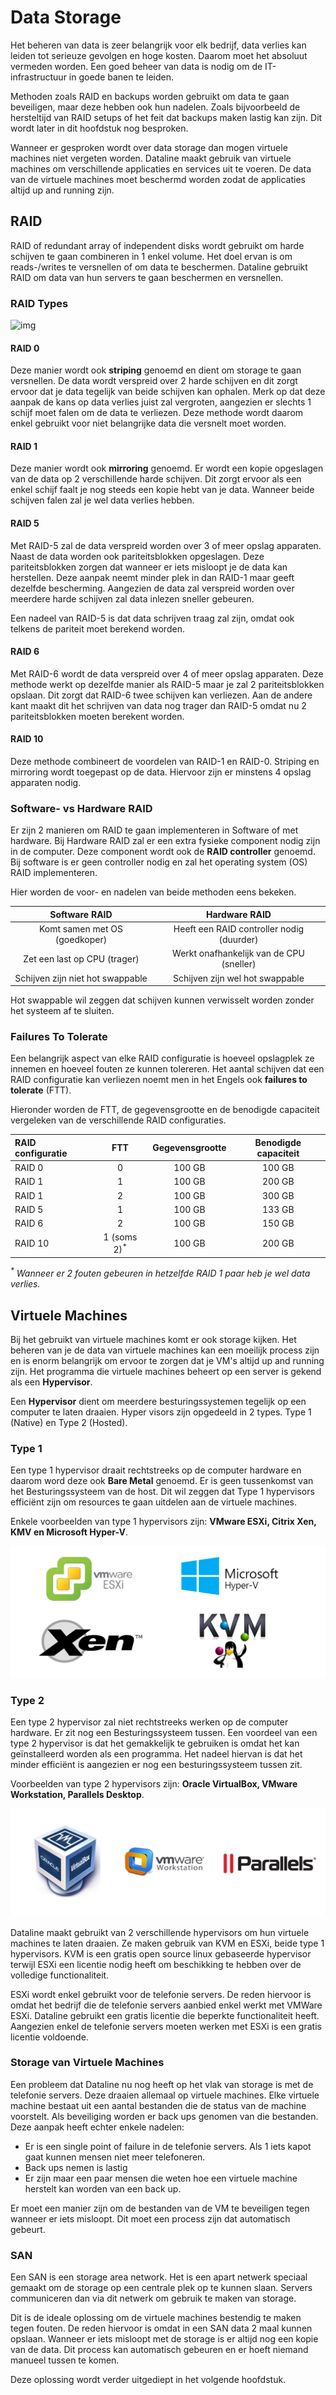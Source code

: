 # Data Storage

Het beheren van data is zeer belangrijk voor elk bedrijf, data verlies kan leiden tot serieuze gevolgen en hoge kosten. Daarom moet het absoluut vermeden worden. Een goed beheer van data is nodig om de IT-infrastructuur in goede banen te leiden.

Methoden zoals RAID en backups worden gebruikt om data te gaan beveiligen, maar deze hebben ook hun nadelen. Zoals bijvoorbeeld de hersteltijd van RAID setups of het feit dat backups maken lastig kan zijn. Dit wordt later in dit hoofdstuk nog besproken.

Wanneer er gesproken wordt over data storage dan mogen virtuele machines niet vergeten worden. Dataline maakt gebruik van virtuele machines om verschillende applicaties en services uit te voeren. De data van de virtuele machines moet beschermd worden zodat de applicaties altijd up and running zijn.

## RAID

RAID of redundant array of independent disks wordt gebruikt om harde schijven te gaan combineren in 1 enkel volume. Het doel ervan is om reads-/writes te versnellen of om data te beschermen. Dataline gebruikt RAID om data van hun servers te gaan beschermen en versnellen. 

### RAID Types

![img](./img/RAID.png)

#### RAID 0

Deze manier wordt ook **striping** genoemd en dient om storage te gaan versnellen. De data wordt verspreid over 2 harde schijven en dit zorgt ervoor dat je data tegelijk van beide schijven kan ophalen. Merk op dat deze aanpak de kans op data verlies juist zal vergroten, aangezien er slechts 1 schijf moet falen om de data te verliezen. Deze methode wordt daarom enkel gebruikt voor niet belangrijke data die versnelt moet worden.

#### RAID 1

Deze manier wordt ook **mirroring** genoemd. Er wordt een kopie opgeslagen van de data op 2 verschillende harde schijven. Dit zorgt ervoor als een enkel schijf faalt je nog steeds een kopie hebt van je data. Wanneer beide schijven falen zal je wel data verlies hebben.

#### RAID 5

Met RAID-5 zal de data verspreid worden over 3 of meer opslag apparaten. Naast de data worden ook pariteitsblokken opgeslagen. Deze pariteitsblokken zorgen dat wanneer er iets misloopt je de data kan herstellen. Deze aanpak neemt minder plek in dan RAID-1 maar geeft dezelfde bescherming. Aangezien de data zal verspreid worden over meerdere harde schijven zal data inlezen sneller gebeuren. 

Een nadeel van RAID-5 is dat data schrijven traag zal zijn, omdat ook telkens de pariteit moet berekend worden.

#### RAID 6

Met RAID-6 wordt de data verspreid over 4 of meer opslag apparaten. Deze methode werkt op dezelfde manier als RAID-5 maar je zal 2 pariteitsblokken opslaan. Dit zorgt dat RAID-6 twee schijven kan verliezen. Aan de andere kant maakt dit het schrijven van data nog trager dan RAID-5 omdat nu 2 pariteitsblokken moeten berekent worden.

#### RAID 10

Deze methode combineert de voordelen van RAID-1 en RAID-0. Striping en mirroring wordt toegepast op de data. Hiervoor zijn er minstens 4 opslag apparaten nodig.


### Software- vs Hardware RAID

Er zijn 2 manieren om RAID te gaan implementeren in Software of met hardware. Bij Hardware RAID zal er een extra fysieke component nodig zijn in de computer. Deze component wordt ook de **RAID controller** genoemd. Bij software is er geen controller nodig en zal het operating system (OS) RAID implementeren. 

Hier worden de voor- en nadelen van beide methoden eens bekeken.

| Software RAID | Hardware RAID |
| :---: | :---: |
| Komt samen met OS (goedkoper) | Heeft een RAID controller nodig (duurder) |
| Zet een last op CPU (trager) | Werkt onafhankelijk van de CPU (sneller) |
| Schijven zijn niet hot swappable | Schijven zijn wel hot swappable |

Hot swappable wil zeggen dat schijven kunnen verwisselt worden zonder het systeem af te sluiten.


### Failures To Tolerate

Een belangrijk aspect van elke RAID configuratie is hoeveel opslagplek ze innemen en hoeveel fouten ze kunnen tolereren. Het aantal schijven dat een RAID configuratie kan verliezen noemt men in het Engels ook **failures to tolerate** (FTT).

Hieronder worden de FTT, de gegevensgrootte en de benodigde capaciteit vergeleken van de verschillende RAID configuraties.

| RAID configuratie | FTT | Gegevensgrootte | Benodigde capaciteit  |
| :--- | :---: | :---: | :---: |
| RAID 0 | 0 | 100 GB | 100 GB |
| RAID 1 | 1 | 100 GB | 200 GB |
| RAID 1 | 2 | 100 GB | 300 GB |
| RAID 5 | 1 | 100 GB | 133 GB |
| RAID 6 | 2 | 100 GB | 150 GB |
| RAID 10 | 1 (soms 2)<sup>*</sup> | 100 GB | 200 GB |

*<sup>\*</sup> Wanneer er 2 fouten gebeuren in hetzelfde RAID 1 paar heb je wel data verlies.*

## Virtuele Machines

Bij het gebruikt van virtuele machines komt er ook storage kijken. Het beheren van je de data van virtuele machines kan een moeilijk process zijn en is enorm belangrijk om ervoor te zorgen dat je VM's altijd up and running zijn. Het programma die virtuele machines beheert op een server is gekend als een **Hypervisor**.

Een **Hypervisor** dient om meerdere besturingssystemen tegelijk op een computer te laten draaien. Hyper visors zijn opgedeeld in 2 types. Type 1 (Native) en Type 2 (Hosted).

### Type 1

Een type 1 hypervisor draait rechtstreeks op de computer hardware en daarom word deze ook **Bare Metal** genoemd. Er is geen tussenkomst van het Besturingssysteem van de host. Dit wil zeggen dat Type 1 hypervisors efficiënt zijn om resources te gaan uitdelen aan de virtuele machines.

Enkele voorbeelden van type 1 hypervisors zijn: **VMware ESXi, Citrix Xen, KMV en Microsoft Hyper-V**.

![type1](./img/type.png)

### Type 2

Een type 2 hypervisor zal niet rechtstreeks werken op de computer hardware. Er zit nog een Besturingssysteem tussen. Een voordeel van een type 2 hypervisor is dat het gemakkelijk te gebruiken is omdat het kan geïnstalleerd worden als een programma. Het nadeel hiervan is dat het minder efficiënt is aangezien er nog een besturingssysteem tussen zit. 

Voorbeelden van type 2 hypervisors zijn: **Oracle VirtualBox, VMware Workstation, Parallels Desktop**.

![type1](./img/type2.png)


Dataline maakt gebruikt van 2 verschillende hypervisors om hun virtuele machines te laten draaien. Ze maken gebruik van KVM en ESXi, beide type 1 hypervisors. KVM is een gratis open source linux gebaseerde hypervisor terwijl ESXi een licentie nodig heeft om beschikking te hebben over de volledige functionaliteit. 

ESXi wordt enkel gebruikt voor de telefonie servers. De reden hiervoor is omdat het bedrijf die de telefonie servers aanbied enkel werkt met VMWare ESXi. Dataline gebruikt een gratis licentie die beperkte functionaliteit heeft. Aangezien enkel de telefonie servers moeten werken met ESXi is een gratis licentie voldoende.


### Storage van Virtuele Machines

<!-- Om beter te begrijpen hoe virtuele machines gebruik maken van storage moet er eerst gekeken worden naar de bestanden die worden aangemaakt om een virtuele machine voor te stellen. Elk bestand heeft een specifieke functie en wordt gebruikt om alles te gaan virtualiseren. Elke hypervisor heeft zijn eigen indeling voor deze bestanden.

De focus wordt hier gelegd op de indeling van ESXi aangezien de telefonie servers zeer belangrijk zijn. Werknemers maken gebruik van de telefonie servers om contact op te leggen met de klanten. Als deze servers niet beschikbaar zijn dan kunnen de werknemers hun job niet doen. Andere services zoals de backup server of de file server worden minder frequent gebruikt. 

ESXi gebruikt een heleboel bestanden om Virtuele machine te gaan voorstellen. In onderstaande tabel worden de verschillende bestanden opgelijst.

| Bestand | Beschrijving |
| :---: | :--- |
| VMX | configuratie file gebruikt door vmware |
| NVRAM | deze file bevat alle BIOS settings van de virtuele machine |
| VMDK | een container file voor virtuele harde schijven die alle data bevat  |
| Logs | alle logs worden hier in opgeslagen |
| Swap | File gebruikt om swap geheugen te implementeren |
| Delta | bevat de verschillen van de huidige status van de VM t.o.v. een snapshot |
| Mem | Een snapshot van de memory van de computer | -->
<!-- 
Om een backup te maken van een virtuele machine worden deze bestanden gekopieerd naar de backup server. -->

Een probleem dat Dataline nu nog heeft op het vlak van storage is met de telefonie servers. Deze draaien allemaal op virtuele machines. Elke virtuele machine bestaat uit een aantal bestanden die de status van de machine voorstelt. Als beveiliging worden er back ups genomen van die bestanden. Deze aanpak heeft echter enkele nadelen:

- Er is een single point of failure in de telefonie servers. Als 1 iets kapot gaat kunnen mensen niet meer telefoneren.
- Back ups nemen is lastig
- Er zijn maar een paar mensen die weten hoe een virtuele machine herstelt kan worden van een back up.

Er moet een manier zijn om de bestanden van de VM te beveiligen tegen wanneer er iets misloopt. Dit moet een process zijn dat automatisch gebeurt.


<!-- ## Probleem met backups

Er zijn enkele problemen met de huidige manier van werken op vlak van backups. Het probleem ligt bij de telefonie servers, de huidige manier van werken is lastig en niet efficient.


### Probleem 1

Om een virtuele machine te gaan herstellen van een backup is er heel wat kennis nodig en er zijn niet veel mensen die weten hoe dit moet. Wanneer er niemand op de werkvloer is met genoeg kennis dan zal de service of applicatie down blijven. Er moet een manier zijn om automatisch of gemakkelijk de virtuele machine terug draaiende te krijgen.

### Probleem 2

Het nemen van backups van de telefonie servers is zeer lastig omdat er telkens een backup genomen moet worden van de volledige harde schijf. Dit zorgt dat incrementele backups enorm veel plaats innemen waardoor dit niet echt een optie is. De reden dat telkens de volledige schijf moet gekopieerd worden is omdat de gratis versie van ESXi niet alle functionaliteit bevat. Dit zou wel mogelijk zijn met een betalende versie. -->

### SAN

Een SAN is een storage area network. Het is een apart netwerk speciaal gemaakt om de storage op een centrale plek op te kunnen slaan. Servers communiceren dan via dit netwerk om gebruik te maken van storage.

Dit is de ideale oplossing om de virtuele machines bestendig te maken tegen fouten. De reden hiervoor is omdat in een SAN data 2 maal kunnen opslaan. Wanneer er iets misloopt met de storage is er altijd nog een kopie van de data. Dit process kan automatisch gebeuren en er hoeft niemand manueel tussen te komen.

Deze oplossing wordt verder uitgediept in het volgende hoofdstuk.